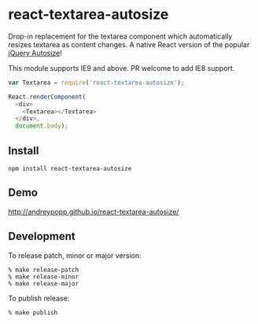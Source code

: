 # react-textarea-autosize

Drop-in replacement for the textarea component which automatically resizes textarea as content changes.
A native React version of the popular [jQuery
Autosize](http://www.jacklmoore.com/autosize/)!

This module supports IE9 and above. PR welcome to add IE8 support.

```javascript
var Textarea = require('react-textarea-autosize');

React.renderComponent(
  <div>
    <Textarea></Textarea>
  </div>,
  document.body);
```

## Install
`npm install react-textarea-autosize`

## Demo
http://andreypopp.github.io/react-textarea-autosize/

## Development

To release patch, minor or major version:

    % make release-patch
    % make release-minor
    % make release-major

To publish release:

    % make publish
